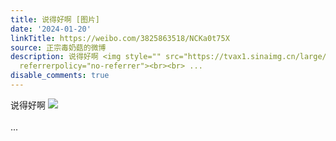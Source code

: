 ```yaml
---
title: 说得好啊 [图片]
date: '2024-01-20'
linkTitle: https://weibo.com/3825863518/NCKa0t75X
source: 正宗毒奶菇的微博
description: 说得好啊 <img style="" src="https://tvax1.sinaimg.cn/large/e40a0b5ely1hm0bc3gw2sj20zo0he791.jpg"
  referrerpolicy="no-referrer"><br><br> ...
disable_comments: true
---
```

说得好啊 <img style="" src="https://tvax1.sinaimg.cn/large/e40a0b5ely1hm0bc3gw2sj20zo0he791.jpg" referrerpolicy="no-referrer"><br><br> ...